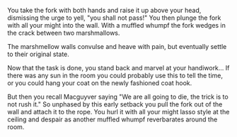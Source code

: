 You take the fork with both hands and raise it up above your head, dismissing the urge to yell, "you shall not pass!" 
You then plunge the fork with all your might into the wall.  With a muffled whumpf the fork wedges in the crack between
 two marshmallows.   

The marshmellow walls convulse and heave with pain, but eventually settle to their original state.

Now that the task is done, you stand back and marvel at your handiwork... If there was any sun in the room you could 
probably use this to tell the time, or you could hang your coat on the newly fashioned coat hook.

But then you recall Macguyver saying "We are all going to die, the trick is to not rush it."
So unphased by this early setback you pull the fork out of the wall and attach it to the rope.
You hurl it with all your might lasso style at the ceiling and despair as another muffled whumpf 
reverbarates around the room. 


